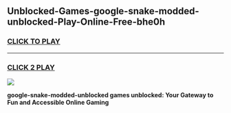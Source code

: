 
## Unblocked-Games-google-snake-modded-unblocked-Play-Online-Free-bhe0h
<h3>
<a href="https://premium76.site?title=google-snake-modded-unblocked&ref=26A">CLICK TO PLAY</a></h3>
<hr>

<h3>
<a href="https://premium76.site?title=google-snake-modded-unblocked&ref=26A">CLICK 2 PLAY</a>
  
</h3>

<a href="https://premium76.site?title=google-snake-modded-unblocked&ref=26A"><img src="https://clearcache.store/games.png"></a>


**google-snake-modded-unblocked games unblocked: Your Gateway to Fun and Accessible Online Gaming**
